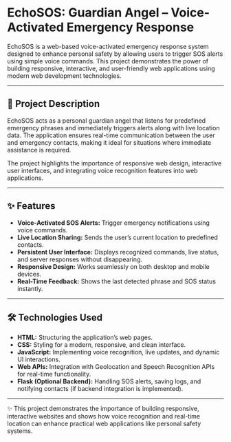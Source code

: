 # EchoSOS: Guardian Angel – Voice-Activated Emergency Response

EchoSOS is a web-based voice-activated emergency response system designed to enhance personal safety by allowing users to trigger SOS alerts using simple voice commands. This project demonstrates the power of building responsive, interactive, and user-friendly web applications using modern web development technologies.

---

## 🌟 Project Description

EchoSOS acts as a personal guardian angel that listens for predefined emergency phrases and immediately triggers alerts along with live location data. The application ensures real-time communication between the user and emergency contacts, making it ideal for situations where immediate assistance is required.

The project highlights the importance of responsive web design, interactive user interfaces, and integrating voice recognition features into web applications.

---

## ✨ Features

- **Voice-Activated SOS Alerts:** Trigger emergency notifications using voice commands.  
- **Live Location Sharing:** Sends the user’s current location to predefined contacts.  
- **Persistent User Interface:** Displays recognized commands, live status, and server responses without disappearing.  
- **Responsive Design:** Works seamlessly on both desktop and mobile devices.  
- **Real-Time Feedback:** Shows the last detected phrase and SOS status instantly.

---

## 🛠 Technologies Used

- **HTML:** Structuring the application’s web pages.  
- **CSS:** Styling for a modern, responsive, and clean interface.  
- **JavaScript:** Implementing voice recognition, live updates, and dynamic UI interactions.  
- **Web APIs:** Integration with Geolocation and Speech Recognition APIs for real-time functionality.  
- **Flask (Optional Backend):** Handling SOS alerts, saving logs, and notifying contacts (if backend integration is implemented).

---

✨ This project demonstrates the importance of building responsive, interactive websites and shows how voice recognition and real-time location can enhance practical web applications like personal safety systems.
